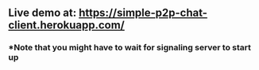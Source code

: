 ## Live demo at: https://simple-p2p-chat-client.herokuapp.com/
### \*Note that you might have to wait for signaling server to start up
